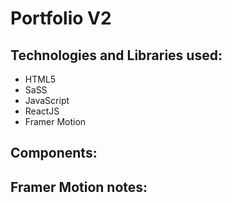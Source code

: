 # Portfolio V2

## Technologies and Libraries used:

- HTML5
- SaSS
- JavaScript
- ReactJS
- Framer Motion

## Components:

## Framer Motion notes:
